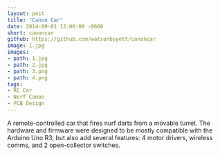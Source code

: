 ```yaml
---
layout: post
title: "Canon Car"
date: 2014-09-01 12:00:00 -0600
short: canoncar
github: https://github.com/watsonboyett/canoncar
image: 1.jpg
images:
- path: 1.jpg
- path: 2.jpg
- path: 3.png
- path: 4.png
tags:
- RC Car
- Nerf Canon
- PCB Design
---
```


A remote-controlled car that fires nurf darts from a movable turret. The hardware and firmware were designed to be mostly compatible with the Arduino Uno R3, but also add several features: 4 motor drivers, wireless comms, and 2 open-collector switches. 

